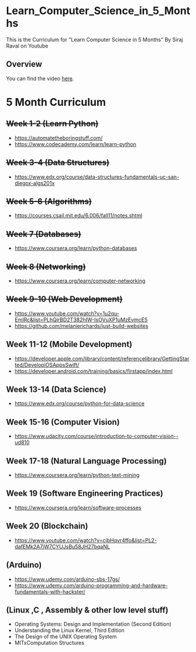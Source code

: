 # Learn_Computer_Science_in_5_Months
This is the Curriculum for "Learn Computer Science in 5 Months" By Siraj Raval on Youtube

## Overview

You can find the video [here](https://youtu.be/-OvRVlqKebI).

# 5 Month Curriculum

## <del>Week 1-2 (Learn Python)</del>
- https://automatetheboringstuff.com/
- https://www.codecademy.com/learn/learn-python

## <del>Week 3-4 (Data Structures)</del>
- https://www.edx.org/course/data-structures-fundamentals-uc-san-diegox-algs201x  

## <del>Week 5-6 (Algorithms)</del>
- https://courses.csail.mit.edu/6.006/fall11/notes.shtml

## <del>Week 7 (Databases)</del>
- https://www.coursera.org/learn/python-databases

## <del>Week 8 (Networking)</del>
-  https://www.coursera.org/learn/computer-networking

## <del>Week 9-10 (Web Development)</del>
- https://www.youtube.com/watch?v=1u2qu-EmIRc&list=PLhQjrBD2T382hIW-IsOVuXP1uMzEvmcE5
- https://github.com/melanierichards/just-build-websites

## Week 11-12 (Mobile Development)
- https://developer.apple.com/library/content/referencelibrary/GettingStarted/DevelopiOSAppsSwift/
- https://developer.android.com/training/basics/firstapp/index.html

## Week 13-14 (Data Science)
- https://www.edx.org/course/python-for-data-science

## Week 15-16 (Computer Vision)
- https://www.udacity.com/course/introduction-to-computer-vision--ud810

## Week 17-18 (Natural Language Processing)
- https://www.coursera.org/learn/python-text-mining

## Week 19 (Software Engineering Practices)
- https://www.coursera.org/learn/software-processes

## Week 20 (Blockchain)
- https://www.youtube.com/watch?v=cjbHqvr4ffo&list=PL2-dafEMk2A7jW7CYUJsBu58JH27bqaNL

## (Arduino)
- https://www.udemy.com/arduino-sbs-17gs/
- https://www.udemy.com/arduino-programming-and-hardware-fundamentals-with-hackster/

## (Linux ,C , Assembly & other low level stuff)
- Operating Systems: Design and Implementation (Second Edition)
- Understanding the Linux Kernel, Third Edition
- The Design of the UNIX Operating System
- MITxComputation Structures
